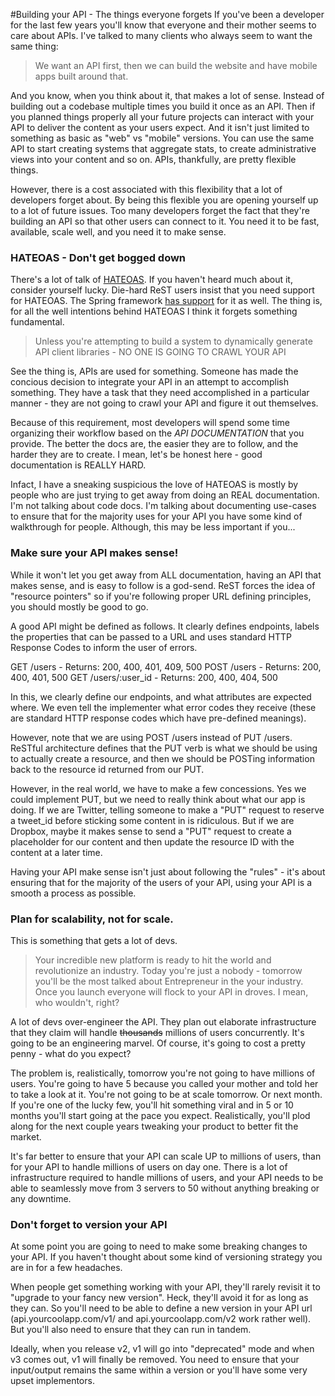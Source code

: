 #Building your API - The  things everyone forgets
If you've been a developer for the last few years you'll know that everyone and their mother seems to care about APIs. I've talked to many clients who always seem to want the same thing: 

> We want an API first, then we can build the website and have mobile apps built around that.

And you know, when you think about it, that makes a lot of sense. Instead of building out a codebase multiple times you build it once as an API. Then if you planned things properly all your future projects can interact with your API to deliver the content as your users expect. And it isn't just limited to something as basic as "web" vs "mobile" versions. You can use the same API to start creating systems that aggregate stats, to create administrative views into your content and so on. APIs, thankfully, are pretty flexible things. 

However, there is a cost associated with this flexibility that a lot of developers forget about. By being this flexible you are opening yourself up to a lot of future issues. Too many developers forget the fact that they're building an API so that other users can connect to it. You need it to be fast, available, scale well, and you need it to make sense. 

### HATEOAS - Don't get bogged down
There's a lot of talk of [HATEOAS](https://en.wikipedia.org/wiki/HATEOAS). If you haven't heard much about it, consider yourself lucky. Die-hard ReST users insist that you need support for HATEOAS. The Spring framework [has support](http://projects.spring.io/spring-hateoas/) for it as well. The thing is, for all the well intentions behind HATEOAS I think it forgets something fundamental. 

> Unless you're attempting to build a system to dynamically generate API client libraries - NO ONE IS GOING TO CRAWL YOUR API

See the thing is, APIs are used for something. Someone has made the concious decision to integrate your API in an attempt to accomplish something. They have a task that they need accomplished in a particular manner - they are not going to crawl your API and figure it out themselves. 

Because of this requirement, most developers will spend some time organizing their workflow based on the *API DOCUMENTATION* that you provide. The better the docs are, the easier they are to follow, and the harder they are to create. I mean, let's be honest here - good documentation is REALLY HARD.

Infact, I have a sneaking suspicious the love of HATEOAS is mostly by people who are just trying to get away from doing an REAL documentation. I'm not talking about code docs. I'm talking about documenting use-cases to ensure that for the majority uses for your API you have some kind of walkthrough for people. Although, this may be less important if you...

### Make sure your API makes sense!
While it won't let you get away from ALL documentation, having an API that makes sense, and is easy to follow is a god-send. ReST forces the idea of "resource pointers" so if you're following proper URL defining principles, you should mostly be good to go. 

A good API might be defined as follows. It clearly defines endpoints, labels the properties that can be passed to a URL and uses standard HTTP Response Codes to inform the user of errors. 

GET     /users - Returns: 200, 400, 401, 409, 500
POST    /users - Returns: 200, 400, 401, 500
GET     /users/:user_id - Returns: 200, 400, 404, 500

In this, we clearly define our endpoints, and what attributes are expected where. We even tell the implementer what error codes they receive (these are standard HTTP response codes which have pre-defined meanings). 

However, note that we are using POST /users instead of PUT /users. ReSTful architecture defines that the PUT verb is what we should be using to actually create a resource, and then we should be POSTing information back to the resource id returned from our PUT. 

However, in the real world, we have to make a few concessions. Yes we could implement PUT, but we need to really think about what our app is doing. If we are Twitter, telling someone to make a "PUT" request to reserve a tweet_id before sticking some content in is ridiculous. But if we are Dropbox, maybe it makes sense to send a "PUT" request to create a placeholder for our content and then update the resource ID with the content at a later time. 

Having your API make sense isn't just about following the "rules" - it's about ensuring that for the majority of the users of your API, using your API is a smooth a process as possible. 

### Plan for scalability, not for scale.
This is something that gets a lot of devs. 

> Your incredible new platform is ready to hit the world and revolutionize an industry. Today you're just a nobody - tomorrow you'll be the most talked about Entrepreneur in the your industry. Once you launch everyone will flock to your API in droves. I mean, who wouldn't, right? 

A lot of devs over-engineer the API. They plan out elaborate infrastructure that they claim will handle <strike>thousands</strike> millions of users concurrently. It's going to be an engineering marvel. Of course, it's going to cost a pretty penny - what do you expect?

The problem is, realistically, tomorrow you're not going to have millions of users. You're going to have 5 because you called your mother and told her to take a look at it. You're not going to be at scale tomorrow. Or next month. If you're one of the lucky few, you'll hit something viral and in 5 or 10 months you'll start going at the pace you expect. Realistically, you'll plod along for the next couple years tweaking your product to better fit the market.

It's far better to ensure that your API can scale UP to millions of users, than for your API to handle millions of users on day one. There is a lot of infrastructure required to handle millions of users, and your API needs to be able to seamlessly move from 3 servers to 50 without anything breaking or any downtime. 

### Don't forget to version your API
At some point you are going to need to make some breaking changes to your API. If you haven't thought about some kind of versioning strategy you are in for a few headaches. 

When people get something working with your API, they'll rarely revisit it to "upgrade to your fancy new version". Heck, they'll avoid it for as long as they can. So you'll need to be able to define a new version in your API url (api.yourcoolapp.com/v1/ and api.yourcoolapp.com/v2 work rather well). But you'll also need to ensure that they can run in tandem. 

Ideally, when you release v2, v1 will go into "deprecated" mode and when v3 comes out, v1 will finally be removed. You need to ensure that your input/output remains the same within a version or you'll have some very upset implementors. 
